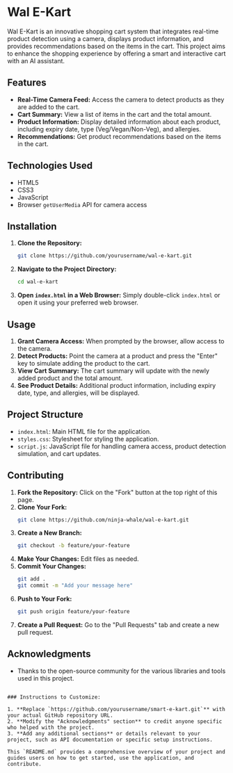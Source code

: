 # Wal E-Kart

Wal E-Kart is an innovative shopping cart system that integrates real-time product detection using a camera, displays product information, and provides recommendations based on the items in the cart. This project aims to enhance the shopping experience by offering a smart and interactive cart with an AI assistant.

## Features

- **Real-Time Camera Feed:** Access the camera to detect products as they are added to the cart.
- **Cart Summary:** View a list of items in the cart and the total amount.
- **Product Information:** Display detailed information about each product, including expiry date, type (Veg/Vegan/Non-Veg), and allergies.
- **Recommendations:** Get product recommendations based on the items in the cart.

## Technologies Used

- HTML5
- CSS3
- JavaScript
- Browser `getUserMedia` API for camera access

## Installation

1. **Clone the Repository:**
   ```bash
   git clone https://github.com/yourusername/wal-e-kart.git
   ```
   
2. **Navigate to the Project Directory:**
   ```bash
   cd wal-e-kart
   ```

3. **Open `index.html` in a Web Browser:**
   Simply double-click `index.html` or open it using your preferred web browser.

## Usage

1. **Grant Camera Access:** When prompted by the browser, allow access to the camera.
2. **Detect Products:** Point the camera at a product and press the "Enter" key to simulate adding the product to the cart.
3. **View Cart Summary:** The cart summary will update with the newly added product and the total amount.
4. **See Product Details:** Additional product information, including expiry date, type, and allergies, will be displayed.

## Project Structure

- `index.html`: Main HTML file for the application.
- `styles.css`: Stylesheet for styling the application.
- `script.js`: JavaScript file for handling camera access, product detection simulation, and cart updates.

## Contributing

1. **Fork the Repository:** Click on the "Fork" button at the top right of this page.
2. **Clone Your Fork:** 
   ```bash
   git clone https://github.com/ninja-whale/wal-e-kart.git
   ```
3. **Create a New Branch:**
   ```bash
   git checkout -b feature/your-feature
   ```
4. **Make Your Changes:** Edit files as needed.
5. **Commit Your Changes:**
   ```bash
   git add .
   git commit -m "Add your message here"
   ```
6. **Push to Your Fork:**
   ```bash
   git push origin feature/your-feature
   ```
7. **Create a Pull Request:** Go to the "Pull Requests" tab and create a new pull request.

## Acknowledgments

- Thanks to the open-source community for the various libraries and tools used in this project.

```

### Instructions to Customize:

1. **Replace `https://github.com/yourusername/smart-e-kart.git`** with your actual GitHub repository URL.
2. **Modify the "Acknowledgments" section** to credit anyone specific who helped with the project.
3. **Add any additional sections** or details relevant to your project, such as API documentation or specific setup instructions.

This `README.md` provides a comprehensive overview of your project and guides users on how to get started, use the application, and contribute.
